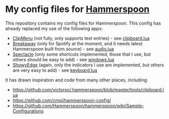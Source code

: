 # My config files for [Hammerspoon](http://www.hammerspoon.org)

This repository contains my config files for Hammerspoon. This config
has already replaced my use of the following apps:

- [ClipMenu](http://www.clipmenu.com) (not fully, only supports text
  entries) - see [clipboard.lua](https://github.com/zzamboni/hammerspoon-config/blob/master/clipboard.lua)
- [Breakaway](http://www.macupdate.com/app/mac/23361/breakaway) (only
  for Spotify at the moment, and it needs latest Hammerspoon built
  from source) - see [audio.lua](https://github.com/zzamboni/hammerspoon-config/blob/master/audio.lua)
- [Spectacle](https://www.spectacleapp.com) (only some shortcuts
  implemented, those that I use, but others should be easy to add) -
  see [windows.lua](https://github.com/zzamboni/hammerspoon-config/blob/master/windows.lua)
- [ShowyEdge](https://pqrs.org/osx/ShowyEdge/index.html.en) (again,
  only the indicators I use are implemented, but others are very easy
  to add) - see
  [keyboard.lua](https://github.com/zzamboni/hammerspoon-config/blob/master/keyboard.lua)

It has drawn inspiration and code from many other places, including:

- https://github.com/victorso/.hammerspoon/blob/master/tools/clipboard.lua
- https://github.com/cmsj/hammerspoon-config/
- https://github.com/Hammerspoon/hammerspoon/wiki/Sample-Configurations
  
